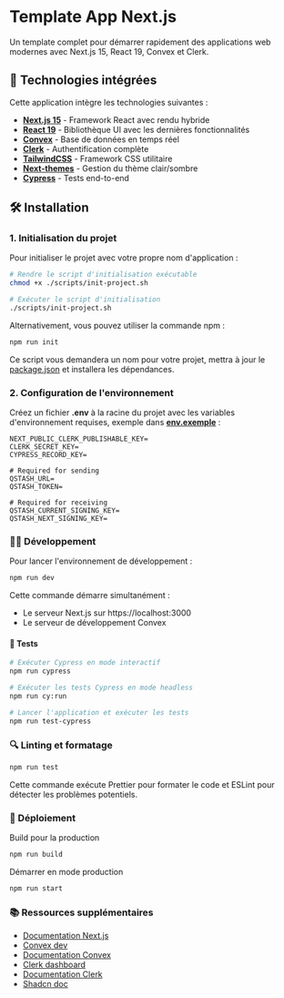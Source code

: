 # Template App Next.js

Un template complet pour démarrer rapidement des applications web modernes avec Next.js 15, React 19, Convex et Clerk.

## 🚀 Technologies intégrées

Cette application intègre les technologies suivantes :

- **[Next.js 15](https://nextjs.org/)** - Framework React avec rendu hybride
- **[React 19](https://react.dev/)** - Bibliothèque UI avec les dernières fonctionnalités
- **[Convex](https://www.convex.dev/)** - Base de données en temps réel
- **[Clerk](https://clerk.com/)** - Authentification complète
- **[TailwindCSS](https://tailwindcss.com/)** - Framework CSS utilitaire
- **[Next-themes](https://github.com/pacocoursey/next-themes)** - Gestion du thème clair/sombre
- **[Cypress](https://www.cypress.io/)** - Tests end-to-end

## 🛠️ Installation

### 1. Initialisation du projet

Pour initialiser le projet avec votre propre nom d'application :

```bash
# Rendre le script d'initialisation exécutable
chmod +x ./scripts/init-project.sh

# Exécuter le script d'initialisation
./scripts/init-project.sh
```

Alternativement, vous pouvez utiliser la commande npm :

```bash
npm run init
```

Ce script vous demandera un nom pour votre projet, mettra à jour le [package.json](package.json) et installera les dépendances.

### 2. Configuration de l'environnement

Créez un fichier **.env** à la racine du projet avec les variables d'environnement requises, exemple dans **[env.exemple](env.exemple)** :
```
NEXT_PUBLIC_CLERK_PUBLISHABLE_KEY=
CLERK_SECRET_KEY=
CYPRESS_RECORD_KEY=

# Required for sending
QSTASH_URL=
QSTASH_TOKEN=

# Required for receiving
QSTASH_CURRENT_SIGNING_KEY=
QSTASH_NEXT_SIGNING_KEY=
```

### 🏃‍♂️ Développement
Pour lancer l'environnement de développement :
```bash
npm run dev
```

Cette commande démarre simultanément :
* Le serveur Next.js sur https://localhost:3000
* Le serveur de développement Convex

#### 🧪 Tests
```bash
# Exécuter Cypress en mode interactif
npm run cypress

# Exécuter les tests Cypress en mode headless
npm run cy:run

# Lancer l'application et exécuter les tests
npm run test-cypress
```
### 🔍 Linting et formatage
```bash
npm run test
```
Cette commande exécute Prettier pour formater le code et ESLint pour détecter les problèmes potentiels.

### 🚢 Déploiement
Build pour la production
```bash
npm run build
```
Démarrer en mode production
```bash
npm run start
```
### 📚 Ressources supplémentaires
* [Documentation Next.js](https://nextjs.org/docs)
* [Convex dev](https://dashboard.convex.dev/t/anatholyb1)
* [Documentation Convex](https://docs.convex.dev/home)
* [Clerk dashboard](https://dashboard.clerk.com/apps/app_2twlAq4YXbvcquyksPXs3bO0Lx1/instances/ins_2twlApg4WSPif14n824LLfM0wtm)
* [Documentation Clerk](https://clerk.com/docs)
* [Shadcn doc](https://ui.shadcn.com/docs)

